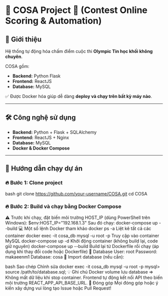 # 🌟 COSA Project 🚀 (Contest Online Scoring & Automation)

## 📖 Giới thiệu
Hệ thống tự động hóa chấm điểm cuộc thi **Olympic Tin học khối không chuyên**.

COSA gồm:
- **Backend:** Python Flask
- **Frontend:** ReactJS
- **Database:** MySQL

✅ Được Docker hóa giúp dễ dàng **deploy và chạy trên bất kỳ máy nào**.

---

## 🛠 Công nghệ sử dụng
- **Backend:** Python + Flask + SQLAlchemy
- **Frontend:** ReactJS + Nginx
- **Database:** MySQL
- **Docker & Docker Compose**

---

## 🚀 Hướng dẫn chạy dự án

### 🔥 **Bước 1:** Clone project
bash
git clone https://github.com/your-username/COSA.git
cd COSA
### 🔥 **Bước 2:** Build và chạy bằng Docker Compose
⚠️ Trước khi chạy, đặt biến môi trường HOST_IP (dùng PowerShell trên Windows):
$env:HOST_IP="192.168.1.3"
Sau đó chạy:
docker-compose up --build
💻 Một số lệnh Docker tham khảo
docker ps -a	Liệt kê tất cả các container
docker exec -it cosa_db mysql -u root -p	Truy cập vào container MySQL
docker-compose up -d	Khởi động container (không build lại, code giữ nguyên)
docker-compose up --build	Build lại từ Dockerfile rồi chạy (áp dụng khi thay đổi code hoặc Dockerfile)
💾 Database
User: root
Password: makaeenm1
Database: cosa
📌 Import database (nếu cần):

bash
Sao chép
Chỉnh sửa
docker exec -it cosa_db mysql -u root -p
mysql> source /path/to/database.sql;
💡 Ghi chú
Docker volume lưu database => Không mất dữ liệu khi stop container.
Frontend tự động kết nối API theo biến môi trường REACT_APP_API_BASE_URL.
🤝 Đóng góp
Mọi đóng góp hoặc ý kiến xây dựng vui lòng tạo Issue hoặc Pull Request!